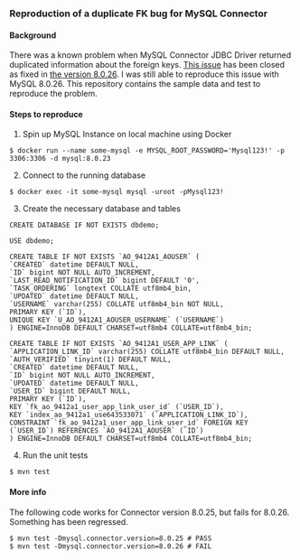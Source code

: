 ### Reproduction of a duplicate FK bug for MySQL Connector

#### Background

There was a known problem when MySQL Connector JDBC Driver returned duplicated information about the foreign keys.
[This issue](https://bugs.mysql.com/bug.php?id=95280) has been closed as fixed in [the version 8.0.26](https://dev.mysql.com/doc/relnotes/connector-j/8.0/en/news-8-0-26.html).
I was still able to reproduce this issue with MySQL 8.0.26. This repository contains the sample data and test to reproduce the problem.

#### Steps to reproduce

1. Spin up MySQL Instance on local machine using Docker
```
$ docker run --name some-mysql -e MYSQL_ROOT_PASSWORD='Mysql123!' -p 3306:3306 -d mysql:8.0.23
```

2. Connect to the running database

```
$ docker exec -it some-mysql mysql -uroot -pMysql123!
```

3. Create the necessary database and tables
```
CREATE DATABASE IF NOT EXISTS dbdemo;

USE dbdemo;

CREATE TABLE IF NOT EXISTS `AO_9412A1_AOUSER` (
`CREATED` datetime DEFAULT NULL,
`ID` bigint NOT NULL AUTO_INCREMENT,
`LAST_READ_NOTIFICATION_ID` bigint DEFAULT '0',
`TASK_ORDERING` longtext COLLATE utf8mb4_bin,
`UPDATED` datetime DEFAULT NULL,
`USERNAME` varchar(255) COLLATE utf8mb4_bin NOT NULL,
PRIMARY KEY (`ID`),
UNIQUE KEY `U_AO_9412A1_AOUSER_USERNAME` (`USERNAME`)
) ENGINE=InnoDB DEFAULT CHARSET=utf8mb4 COLLATE=utf8mb4_bin;

CREATE TABLE IF NOT EXISTS `AO_9412A1_USER_APP_LINK` (
`APPLICATION_LINK_ID` varchar(255) COLLATE utf8mb4_bin DEFAULT NULL,
`AUTH_VERIFIED` tinyint(1) DEFAULT NULL,
`CREATED` datetime DEFAULT NULL,
`ID` bigint NOT NULL AUTO_INCREMENT,
`UPDATED` datetime DEFAULT NULL,
`USER_ID` bigint DEFAULT NULL,
PRIMARY KEY (`ID`),
KEY `fk_ao_9412a1_user_app_link_user_id` (`USER_ID`),
KEY `index_ao_9412a1_use643533071` (`APPLICATION_LINK_ID`),
CONSTRAINT `fk_ao_9412a1_user_app_link_user_id` FOREIGN KEY (`USER_ID`) REFERENCES `AO_9412A1_AOUSER` (`ID`)
) ENGINE=InnoDB DEFAULT CHARSET=utf8mb4 COLLATE=utf8mb4_bin;
```

4. Run the unit tests
```
$ mvn test
```

#### More info

The following code works for Connector version 8.0.25, but fails for 8.0.26. Something has been regressed.
```
$ mvn test -Dmysql.connector.version=8.0.25 # PASS
$ mvn test -Dmysql.connector.version=8.0.26 # FAIL
```